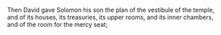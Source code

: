 Then David gave Solomon his son the plan of the vestibule of the temple, and of its houses, its treasuries, its upper rooms, and its inner chambers, and of the room for the mercy seat;
